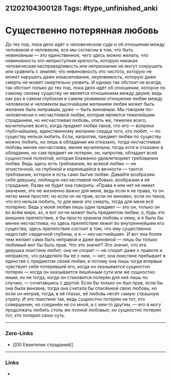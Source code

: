 21202104300128
Tags: #type_unfinished_anki
---
# Существенно потерянная любовь

До тех пор, пока дело идёт о человеческом суде и об отношении между человеком и человеком, все мы согласны в том, что быть невиновным — это единственное, чего здесь можно желать; что невиновность это неприступная крепость, которую никакая человеческая несправедливость или непризнание не могут сокрушить или сравнять с землёй; что невиновность это чистота, которую не может нарушить даже изнасилование, неуязвимость, которую даже смерть не может смертельно уязвить. И однако так обстоит не всегда, так обстоит только до тех пор, пока дело идёт об отношении, которое по самому своему существу не является отношением между двумя; ведь как раз в самом глубоком и самом уязвимом отношении любви между человеком и человеком высочайшим желанием любви может быть желание быть неправым, даже — быть виновным. Мы говорим по–человечески о несчастливой любви, которая является тяжелейшим страданием, но несчастливая любовь, опять же, тяжелее всего, мучительнее всего, когда предмет любви таков, что его — вопреки глубочайшему, единственному желанию сердца того, кто любит, — по существу нельзя любить. Если, напротив, предмет любви по существу можно любить, но лишь в обладании им отказано, тогда несчастливая любовь менее несчастлива, менее мучительна; тогда хотя и отказано в обладании, но сам предмет не потерян, он, напротив, обладает всей сущностной полнотой, которая блаженно удовлетворяет требованию любви. Ведь здесь есть требование; во всякой любви — не эгоистичной, но глубокой и коренящейся в вечности — таится требование, которое и есть само бытие любви. Давайте вообразим себе девушку, любящую несчастливой любовью, вообразим и её страдание. Разве не будет она говорить: «Права я или нет не имеет значения, это не жизненно важно для меня, ведь если я не права, то он легко меня простит; но если он не прав, если он виновен, если он таков, что его нельзя любить, то для меня это смерть, тогда для меня всё потеряно. Ведь у моей любви лишь один предмет — это он, только он во всём мире, ах, и вот он не может быть предметом любви; о, будь это внешнее препятствие, я бы просто хранила любовь к нему, и я была бы менее несчастлива; но здесь препятствие лежит во внутреннейшем его существа, здесь препятствие состоит в том, что ему существенно недостаёт сердечной глубины, и я — несчастнейшая». И вот она более чем желает сама быть неправой и даже виновной — лишь бы только любимый мог бы быть прав. Что это значит? Это значит, что эта девушка поистине любит; она не спорит — не спорит даже о правоте и неправоте, что разделяло бы её с ним, — нет, она поистине пребывает в единстве с предметом своей любви, и потому она лишь тогда впервые чувствует себя потерявшей его, когда он оказывается сущностно потерян — когда он оказывается лишённым сути или же сущностно иным, но не тогда, когда он становится потерян для неё лишь по случаю, — сочетавшись с другой. Если бы только он был прав, если бы она была виновна, тогда она считала бы спасённой свою любовь; но если он неправ, тогда, в её глазах, её любовь несёт самую страшную утрату. И это поистине так, ведь сущностно потерян не тот, кто совершенен, но соединён не со мной, а с кем‑то другим, — его я могу продолжать любить столь же полной любовью; но сущностно потерян тот, кто потерял свою суть.

---
### Zero-Links
- [[00 Евангелие страданий]]
---
### Links
-